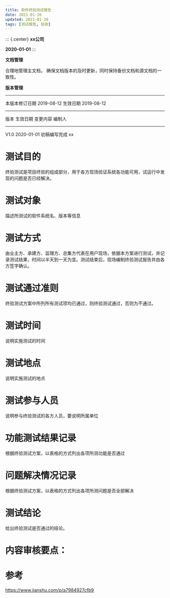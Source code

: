 ```yaml
---
title: 软件终验测试报告
date: 2021-01-26
updated: 2021-01-26
tags: [测试报告, 验收]
---
```


::: {.center}
**xx公司**

**2020-01-01**
:::

**文档管理**

合理地管理主文档，
确保文档版本的及时更新，同时保持备份文档和源文档的一致性。

**版本管理**

---------------- ------------ ---------- ------------
本版本修订日期   2019-08-12   生效日期   2019-08-12
---------------- ------------ ---------- ------------

版本   生效日期     变更内容       编制人
------ ------------ -------------- --------
V1.0   2020-01-01   初稿编写完成   xx

# 测试目的

终验测试是项目终验的组成部分，用于各方现场验证系统各功能可用，试运行中发现的问题是否已经解决。

# 测试对象

描述所测试的软件系统名、版本等信息

# 测试方式

由业主方、承建方、监理方、总集方代表在用户现场，依据本方案进行测试，并记录测试结果，时间以半天到一天为宜。测试结束后，现场编制终验测试报告并由各方签字确认。

# 测试通过准则

终验测试方案中所列所有测试项均已通过，则终验测试通过，否则为不通过。

# 测试时间

说明实施测试的时间

# 测试地点

说明实施测试的地点

# 测试参与人员

说明参与终验测试的各方人员，要说明所属单位

# 功能测试结果记录

根据终验测试方案，以表格的方式列出各项所测功能是否通过

# 问题解决情况记录

根据终验测试方案，以表格的方式列出各项所测问题是否全部解决

# 测试结论

给出终验测试是否通过的结论。

# 内容审核要点：

# 参考

<https://www.jianshu.com/p/a7984927cfb9>
